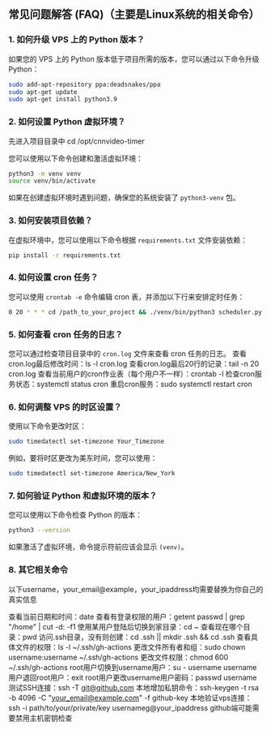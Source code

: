 ## 常见问题解答 (FAQ)（主要是Linux系统的相关命令）

### 1. **如何升级 VPS 上的 Python 版本？**

   如果您的 VPS 上的 Python 版本低于项目所需的版本，您可以通过以下命令升级 Python：
   ```bash
   sudo add-apt-repository ppa:deadsnakes/ppa
   sudo apt-get update
   sudo apt-get install python3.9
   ```

### 2. **如何设置 Python 虚拟环境？**

   先进入项目目录中
   cd /opt/cnnvideo-timer

   您可以使用以下命令创建和激活虚拟环境：
   ```bash
   python3 -m venv venv
   source venv/bin/activate
   ```

   如果在创建虚拟环境时遇到问题，确保您的系统安装了 `python3-venv` 包。

### 3. **如何安装项目依赖？**

   在虚拟环境中，您可以使用以下命令根据 `requirements.txt` 文件安装依赖：
   ```bash
   pip install -r requirements.txt
   ```

### 4. **如何设置 cron 任务？**

   您可以使用 `crontab -e` 命令编辑 cron 表，并添加以下行来安排定时任务：
   ```bash
   0 20 * * * cd /path_to_your_project && ./venv/bin/python3 scheduler.py >> cron.log 2>&1
   ```

### 5. **如何查看 cron 任务的日志？**

   您可以通过检查项目目录中的 `cron.log` 文件来查看 cron 任务的日志。
   查看cron.log最后修改时间：ls -l cron.log
   查看cron.log最后20行的记录：tail -n 20 cron.log
   查看当前用户的cron作业表（每个用户不一样）：crontab -l
   检查cron服务状态：systemctl status cron
   重启cron服务：sudo systemctl restart cron


### 6. **如何调整 VPS 的时区设置？**

   使用以下命令更改时区：
   ```bash
   sudo timedatectl set-timezone Your_Timezone
   ```

   例如，要将时区更改为美东时间，您可以使用：
   ```bash
   sudo timedatectl set-timezone America/New_York
   ```

### 7. **如何验证 Python 和虚拟环境的版本？**

   您可以使用以下命令检查 Python 的版本：
   ```bash
   python3 --version
   ```

   如果激活了虚拟环境，命令提示符前应该会显示 `(venv)`。

### 8. **其它相关命令**
   以下username，your_email@example，your_ipaddress均需要替换为你自己的真实信息

   查看当前日期和时间：date
   查看有登录权限的用户：getent passwd | grep "/home" | cut -d: -f1
   使用某用户登陆后切换到家目录：cd ~
   查看现在哪个目录：pwd
   访问.ssh目录，没有则创建：cd .ssh || mkdir .ssh && cd .ssh
   查看具体文件的权限：ls -l ~/.ssh/gh-actions
   更改文件所有者和组：sudo chown username:username ~/.ssh/gh-actions
   更改文件权限：chmod 600 ~/.ssh/gh-actions
   root用户切换到username用户：su - username
   username用户退回root用户：exit
   root用户更改username用户密码：passwd username
   测试SSH连接：ssh -T git@github.com
   本地增加私钥命令：ssh-keygen -t rsa -b 4096 -C "your_email@example.com" -f github-key
   本地验证vps连接：ssh -i path/to/your/private/key usernameg@your_ipaddress
   github端可能需要禁用主机密钥检查








   
   


